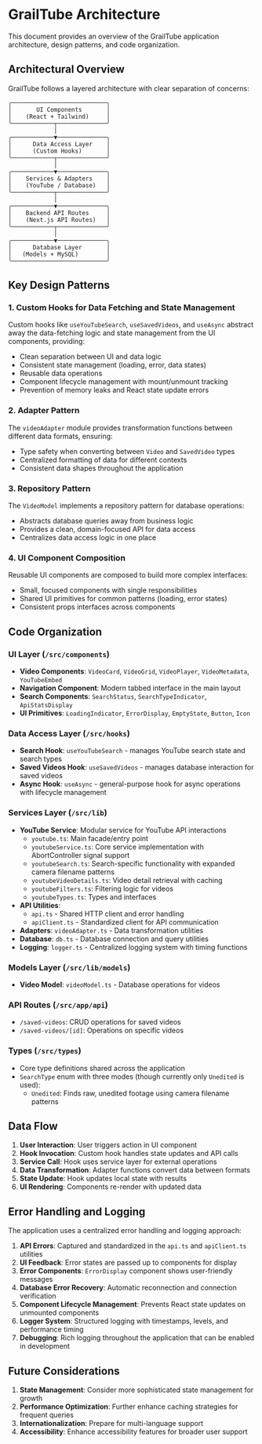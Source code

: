# GrailTube Architecture

This document provides an overview of the GrailTube application architecture, design patterns, and code organization.

## Architectural Overview

GrailTube follows a layered architecture with clear separation of concerns:

```
╭───────────────────────────╮
│       UI Components       │
│    (React + Tailwind)     │
╰────────────┬──────────────╯
             │
╭────────────▼──────────────╮
│      Data Access Layer    │
│      (Custom Hooks)       │
╰────────────┬──────────────╯
             │
╭────────────▼──────────────╮
│    Services & Adapters    │ 
│    (YouTube / Database)   │
╰────────────┬──────────────╯
             │
╭────────────▼──────────────╮
│    Backend API Routes     │
│    (Next.js API Routes)   │
╰────────────┬──────────────╯
             │
╭────────────▼──────────────╮
│      Database Layer       │
│   (Models + MySQL)        │
╰───────────────────────────╯
```

## Key Design Patterns

### 1. Custom Hooks for Data Fetching and State Management

Custom hooks like `useYouTubeSearch`, `useSavedVideos`, and `useAsync` abstract away the data-fetching logic and state management from the UI components, providing:

- Clean separation between UI and data logic
- Consistent state management (loading, error, data states)
- Reusable data operations
- Component lifecycle management with mount/unmount tracking
- Prevention of memory leaks and React state update errors

### 2. Adapter Pattern

The `videoAdapter` module provides transformation functions between different data formats, ensuring:

- Type safety when converting between `Video` and `SavedVideo` types
- Centralized formatting of data for different contexts
- Consistent data shapes throughout the application

### 3. Repository Pattern

The `VideoModel` implements a repository pattern for database operations:

- Abstracts database queries away from business logic
- Provides a clean, domain-focused API for data access
- Centralizes data access logic in one place

### 4. UI Component Composition

Reusable UI components are composed to build more complex interfaces:

- Small, focused components with single responsibilities
- Shared UI primitives for common patterns (loading, error states)
- Consistent props interfaces across components

## Code Organization

### UI Layer (`/src/components`)

- **Video Components**: `VideoCard`, `VideoGrid`, `VideoPlayer`, `VideoMetadata`, `YouTubeEmbed`
- **Navigation Component**: Modern tabbed interface in the main layout
- **Search Components**: `SearchStatus`, `SearchTypeIndicator`, `ApiStatsDisplay`
- **UI Primitives**: `LoadingIndicator`, `ErrorDisplay`, `EmptyState`, `Button`, `Icon`

### Data Access Layer (`/src/hooks`)

- **Search Hook**: `useYouTubeSearch` - manages YouTube search state and search types
- **Saved Videos Hook**: `useSavedVideos` - manages database interaction for saved videos
- **Async Hook**: `useAsync` - general-purpose hook for async operations with lifecycle management

### Services Layer (`/src/lib`)

- **YouTube Service**: Modular service for YouTube API interactions
  - `youtube.ts`: Main facade/entry point
  - `youtubeService.ts`: Core service implementation with AbortController signal support
  - `youtubeSearch.ts`: Search-specific functionality with expanded camera filename patterns
  - `youtubeVideoDetails.ts`: Video detail retrieval with caching
  - `youtubeFilters.ts`: Filtering logic for videos
  - `youtubeTypes.ts`: Types and interfaces
- **API Utilities**: 
  - `api.ts` - Shared HTTP client and error handling
  - `apiClient.ts` - Standardized client for API communication
- **Adapters**: `videoAdapter.ts` - Data transformation utilities
- **Database**: `db.ts` - Database connection and query utilities
- **Logging**: `logger.ts` - Centralized logging system with timing functions

### Models Layer (`/src/lib/models`)

- **Video Model**: `videoModel.ts` - Database operations for videos

### API Routes (`/src/app/api`)

- `/saved-videos`: CRUD operations for saved videos
- `/saved-videos/[id]`: Operations on specific videos

### Types (`/src/types`)

- Core type definitions shared across the application
- `SearchType` enum with three modes (though currently only `Unedited` is used):
  - `Unedited`: Finds raw, unedited footage using camera filename patterns

## Data Flow

1. **User Interaction**: User triggers action in UI component
2. **Hook Invocation**: Custom hook handles state updates and API calls
3. **Service Call**: Hook uses service layer for external operations
4. **Data Transformation**: Adapter functions convert data between formats
5. **State Update**: Hook updates local state with results
6. **UI Rendering**: Components re-render with updated data

## Error Handling and Logging

The application uses a centralized error handling and logging approach:

1. **API Errors**: Captured and standardized in the `api.ts` and `apiClient.ts` utilities
2. **UI Feedback**: Error states are passed up to components for display
3. **Error Components**: `ErrorDisplay` component shows user-friendly messages
4. **Database Error Recovery**: Automatic reconnection and connection verification
5. **Component Lifecycle Management**: Prevents React state updates on unmounted components
6. **Logger System**: Structured logging with timestamps, levels, and performance timing
7. **Debugging**: Rich logging throughout the application that can be enabled in development

## Future Considerations

1. **State Management**: Consider more sophisticated state management for growth
2. **Performance Optimization**: Further enhance caching strategies for frequent queries
3. **Internationalization**: Prepare for multi-language support
4. **Accessibility**: Enhance accessibility features for broader user support